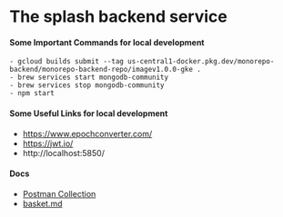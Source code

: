 # The splash backend service

#### Some Important Commands for local development

```
- gcloud builds submit --tag us-central1-docker.pkg.dev/monorepo-backend/monorepo-backend-repo/imagev1.0.0-gke .
- brew services start mongodb-community
- brew services stop mongodb-community
- npm start
```

#### Some Useful Links for local development

- https://www.epochconverter.com/
- https://jwt.io/
- http://localhost:5850/

#### Docs

- [Postman Collection](https://documenter.getpostman.com/view/641508/UzBmLSXi#intro)
- [basket.md](docs/basket.md)
